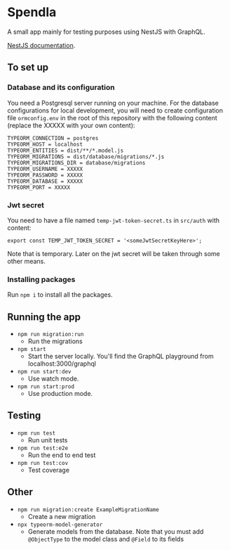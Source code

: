 # Spendla

A small app mainly for testing purposes using NestJS with GraphQL.

[NestJS documentation](https://nestjs.com/).

## To set up

### Database and its configuration

You need a Postgresql server running on your machine.
For the database configurations for local development, you will need to create configuration file `ormconfig.env` in the root of this repository with the following content (replace the XXXXX with your own content):

```
TYPEORM_CONNECTION = postgres
TYPEORM_HOST = localhost
TYPEORM_ENTITIES = dist/**/*.model.js
TYPEORM_MIGRATIONS = dist/database/migrations/*.js
TYPEORM_MIGRATIONS_DIR = database/migrations
TYPEORM_USERNAME = XXXXX
TYPEORM_PASSWORD = XXXXX
TYPEORM_DATABASE = XXXXX
TYPEORM_PORT = XXXXX
```

### Jwt secret

You need to have a file named `temp-jwt-token-secret.ts` in `src/auth` with content:

```
export const TEMP_JWT_TOKEN_SECRET = '<someJwtSecretKeyHere>';
```

Note that is temporary. Later on the jwt secret will be taken through some other means.

### Installing packages

Run `npm i` to install all the packages.

## Running the app

- `npm run migration:run`
  - Run the migrations
- `npm start`
  - Start the server locally. You'll find the GraphQL playground from localhost:3000/graphql
- `npm run start:dev`
  - Use watch mode.
- `npm run start:prod`
  - Use production mode.

## Testing

- `npm run test`
  - Run unit tests
- `npm run test:e2e`
  - Run the end to end test
- `npm run test:cov`
  - Test coverage

## Other

- `npm run migration:create ExampleMigrationName`
  - Create a new migration
- `npx typeorm-model-generator`
  - Generate models from the database. Note that you must add `@ObjectType` to the model class and `@Field` to its fields
